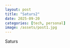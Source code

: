 ```yaml
---
layout: post
title: "Saturs2"
date: 2025-09-20
categories: [tech, personal]
image: /assets/post1.jpg
---
```


Saturs
